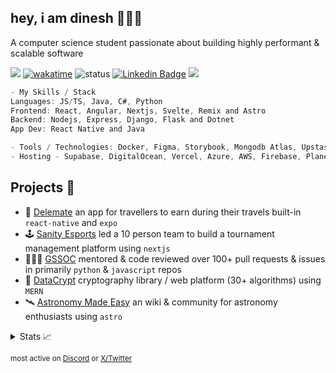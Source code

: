 ## hey, i am dinesh 🙋🏽‍♂️
A computer science student passionate about building highly performant & scalable software 

![](https://komarev.com/ghpvc/?username=dinxsh) [![wakatime](https://wakatime.com/badge/user/018cddd8-b17b-4e5f-a792-bed4da250ea7.svg)](https://wakatime.com/@018cddd8-b17b-4e5f-a792-bed4da250ea7)
![status](https://img.shields.io/badge/Open_To_Work-c70000) [![Linkedin Badge](https://img.shields.io/badge/-dinesh%20talwadker-0072b1?style=flat&logo=Linkedin&logoColor=white)](https://www.linkedin.com/in/dineshtalwadker/ "Connect on LinkedIn") <a href="https://twitter.com/dineshcodes"> <img src="https://img.shields.io/twitter/follow/dineshcodes?style=social"> </a>

```javascript
- My Skills / Stack
Languages: JS/TS, Java, C#, Python
Frontend: React, Angular, Nextjs, Svelte, Remix and Astro
Backend: Nodejs, Express, Django, Flask and Dotnet
App Dev: React Native and Java

- Tools / Technologies: Docker, Figma, Storybook, Mongodb Atlas, Upstash, Tunnel
- Hosting - Supabase, DigitalOcean, Vercel, Azure, AWS, Firebase, Planetscale,
```

## Projects 🎯
- 🧳 [Delemate](https://delemate.com) an app for travellers to earn during their travels built-in ``react-native`` and ``expo``
- 🕹️ [Sanity Esports](https://sanityesport.live) led a 10 person team to build a tournament management platform using ``nextjs``
- 🧑🏽‍💻 [GSSOC](https://github.com/GSSOC) mentored & code reviewed over 100+ pull requests & issues in primarily ``python`` & ``javascript`` repos
- 🔐 [DataCrypt](https://dcrypt.vercel.app/) cryptography library / web platform (30+ algorithms) using ``MERN``
- 🛰️ [Astronomy Made Easy](https://astronomymadeeasy.vercel.app/) an wiki & community for astronomy enthusiasts using ``astro``

<details>
<summary>Stats 📈</summary>

  
| Overview | Card |
|:--------:|:-------------------------:|
| ![Lines of Code & Base Introduction](assets/metrics.plugin.code.lines.svg) | ![Achievements](assets/metrics.plugin.achievements.svg) |


</details>

<sub>most active on [Discord](https://discord.com/users/989106479699210310) or [X/Twitter](https://x.com/dineshcodes)</sub>
